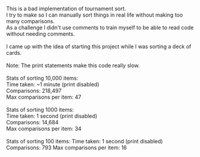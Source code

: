 This is a bad implementation of tournament sort.\
I try to make so I can manually sort things in real life without making too many comparisons.\
As a challenge I didn't use comments to train myself to be able to read code without needing comments.\
\
I came up with the idea of starting this project while I was sorting a deck of cards.\
\
Note: The print statements make this code really slow.\
\
Stats of sorting 10,000 items:\
Time taken: ~1 minute (print disabled)\
Comparisons: 218,497\
Max comparisons per item: 47\
\
Stats of sorting 1000 items:\
Time taken: 1 second (print disabled)\
Comparisons: 14,684\
Max comparisons per item: 34\
\
Stats of sorting 100 items:
Time taken: 1 second (print disabled)
Comparisons: 793
Max comparisons per item: 16
